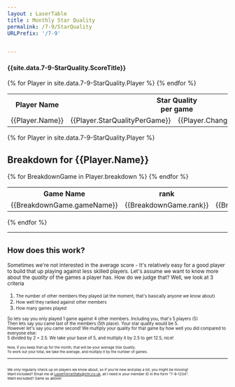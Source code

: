 ```yaml
---
layout : LaserTable
title : Monthly Star Quality 
permalink: /7-9/StarQuality
URLPrefix: '/7-9'


---
```


#### {{site.data.7-9-StarQuality.ScoreTitle}}

<table class = "ScoreTable">
<tr><th>Player Name</th><th colspan = "2">Star Quality<br/>per game </th><th> Total Star<br/>Quality</th> <th style = "padding-left:30px;"  colspan = "2">Average<br/>Players</th><th  colspan = "2">Average<br/> Rank</th><th>Games <br/>Played</th></tr>
{% for Player in site.data.7-9-StarQuality.Player %}
<tr onclick = "showBreakdown({{Player.JSID}})" >
<td class>{{Player.Name}}</td><td class = "number">{{Player.StarQualityPerGame}}</td><td class = "SmallBrightNumber"> {{Player.ChangeInSQPerGame}} </td><td class = "number">{{Player.TotalStarQuality}}</td><td style = "padding-left:30px;" class = "number">{{Player.AverageOpponents}}</td><td class = "SmallBrightNumber"> {{Player.ChangeInPlayers}}</td><td class = "number">{{Player.AverageRank}}</td><td class = "SmallBrightNumber"> {{Player.ChangeInRank}}</td><td class = "number">{{Player.gamesPlayed}}</td>
</tr>
{% endfor %}
</table>

{% for Player in site.data.7-9-StarQuality.Player %}
<div id = "Breakdown_{{Player.JSID}}" class = "breakdownDiv">
<h2>Breakdown for {{Player.Name}}</h2>
<table> 
    <tr>
        <th>Game Name</th><th>rank</th><th>players</th><th>stars</th>
    </tr>
    {% for BreakdownGame in Player.breakdown %}
    <tr>
        <td>{{BreakdownGame.gameName}}</td>
        <td><center> {{BreakdownGame.rank}} </center></td>
        <td><center> {{BreakdownGame.totalPlayers}} </center></td>
        <td><center> {{BreakdownGame.starsForGame}} </center></td>
    </tr>
{% endfor %} </table>
</div>
{% endfor %}

<script>
    showBreakdown(0)
</script>
-----

## <small>How does this work?</small>

<small>Sometimes we're not interested in the average score - It's relatively easy for a good player to build that up playing against less skilled players. Let's assume we want to know more about the *quality* of the games a player has. How do we judge that? Well, we look at 3 criteria
1. <small>The number of other members they played (at the moment, that's basically anyone we know about)</small>
2. <small>How well they ranked against other members</small>
3. <small>How many games played</small>

<small> So lets say you only played 1 game against 4 other members. Including you, that's 5 players (5)<br/>
Then lets say you came last of the members (5th place). Your star quality would be 5. <br/>
However let's say you came second! We multiply your quality for that game by how well you did compared to everyone else: <br/>
5 divided by 2 = 2.5. We take your base of 5, and multiply it by 2.5 to get 12.5, nice!<br/>

<small>Now, if you keep that up for the month, that will be your average Star Quality.<br/> To work out your total, we take the average, and multiply it by the number of games. </small>

-----

<small><br/> We only regularly check up on players we know about, so if you're new and play a lot, you might be missing!  <br/>
Want included? Email me at [LaserForceStats@ctri.co.uk](mailto:LaserForceStats@ctri.co.uk), all I need is your member ID in the form "7-9-1234". <br/>
Want excluded? Same as above!</small>